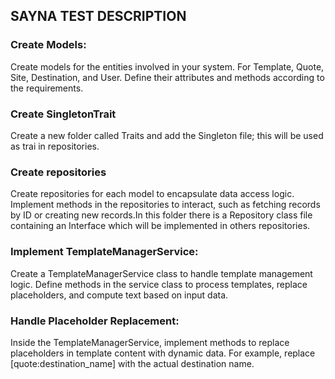 



## SAYNA TEST DESCRIPTION

### Create Models:
 Create models for the entities involved in your system. For Template, Quote, Site, Destination, and User. Define their attributes and methods according to the requirements.
### Create SingletonTrait
 Create a new folder called Traits and add the Singleton file; this will be used as trai in repositories.
### Create repositories
 Create repositories for each model to encapsulate data access logic. Implement methods in the repositories to interact, such as fetching records by ID or creating new records.In this folder there is a Repository class file containing an Interface which will be implemented in others repositories.
### Implement TemplateManagerService: 
  Create a TemplateManagerService class to handle template management logic. Define methods in the service class to process templates, replace placeholders, and compute text based on input data.
### Handle Placeholder Replacement: 
 Inside the TemplateManagerService, implement methods to replace placeholders in template content with dynamic data. For example, replace [quote:destination_name] with the actual destination name.





